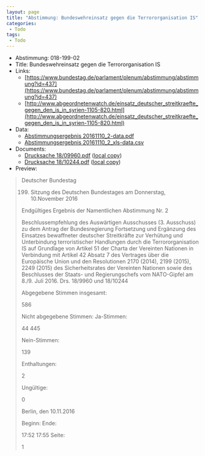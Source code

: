 ```yaml
---
layout: page
title: "Abstimmung: Bundeswehreinsatz gegen die Terrororganisation IS"
categories:
 - Todo
tags:
 - Todo
---
```


* Abstimmung: 018-199-02
* Title: Bundeswehreinsatz gegen die Terrororganisation IS
* Links: 
    * [https://www.bundestag.de/parlament/plenum/abstimmung/abstimmung?id=437](https://www.bundestag.de/parlament/plenum/abstimmung/abstimmung?id=437)
    * [http://www.abgeordnetenwatch.de/einsatz_deutscher_streitkraefte_gegen_den_is_in_syrien-1105-820.html](http://www.abgeordnetenwatch.de/einsatz_deutscher_streitkraefte_gegen_den_is_in_syrien-1105-820.html)
* Data: 
    * [Abstimmungsergebnis 20161110_2-data.pdf](/res/abstimmungsliste/20161110_2-data.pdf)
    * [Abstimmungsergebnis 20161110_2_xls-data.csv](/res/abstimmungsliste/analyses/20161110_2_xls-data.csv)
* Documents: 
    * [Drucksache 18/09960.pdf](http://dip21.bundestag.de/dip21/btd/18/099/1809960.pdf) ([local copy](/res/abstimmungsdaten/018-199-02/1809960.pdf))
    * [Drucksache 18/10244.pdf](http://dip21.bundestag.de/dip21/btd/18/102/1810244.pdf) ([local copy](/res/abstimmungsdaten/018-199-02/1810244.pdf))
* Preview: 
> Deutscher Bundestag
> 
> 199. Sitzung des Deutschen Bundestages
> am Donnerstag, 10.November 2016
> 
> Endgültiges Ergebnis der Namentlichen Abstimmung Nr. 2
> 
> Beschlussempfehlung des Auswärtigen Ausschusses (3. Ausschuss) zu dem Antrag der
> Bundesregierung
> Fortsetzung und Ergänzung des Einsatzes bewaffneter deutscher Streitkräfte zur Verhütung
> und Unterbindung terroristischer Handlungen durch die Terrororganisation IS auf
> Grundlage von Artikel 51 der Charta der Vereinten Nationen in Verbindung mit Artikel 42
> Absatz 7 des Vertrages über die Europäische Union und den Resolutionen 2170 (2014),
> 2199 (2015), 2249 (2015) des Sicherheitsrates der Vereinten Nationen sowie des
> Beschlusses der Staats- und Regierungschefs vom NATO-Gipfel am 8./9. Juli 2016.
> Drs. 18/9960 und 18/10244
> 
> Abgegebene Stimmen insgesamt:
> 
> 586
> 
> Nicht abgegebene Stimmen:
> Ja-Stimmen:
> 
> 44
> 445
> 
> Nein-Stimmen:
> 
> 139
> 
> Enthaltungen:
> 
> 2
> 
> Ungültige:
> 
> 0
> 
> Berlin, den 10.11.2016
> 
> Beginn:
> Ende:
> 
> 17:52
> 17:55
> Seite:
> 
> 1
> 
> 
